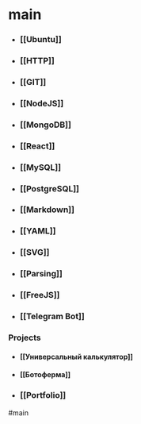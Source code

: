 # main
- ### [[Ubuntu]]
- ### [[HTTP]]
- ### [[GIT]]
- ### [[NodeJS]]
- ### [[MongoDB]]
- ### [[React]]
- ### [[MySQL]]
- ### [[PostgreSQL]]
- ### [[Markdown]]
- ### [[YAML]]
- ### [[SVG]]
- ### [[Parsing]]
- ### [[FreeJS]]
- ### [[Telegram Bot]]

### Projects
- #### [[Универсальный калькулятор]]
- #### [[Ботоферма]]
- ### [[Portfolio]]

#main